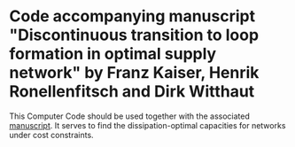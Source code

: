 # Code accompanying manuscript "Discontinuous transition to loop formation in optimal supply network" by Franz Kaiser, Henrik Ronellenfitsch and Dirk Witthaut

This Computer Code should be used together with the associated [manuscript](https://arxiv.org/abs/2009.02910). It serves to find the dissipation-optimal capacities for networks under cost constraints.
